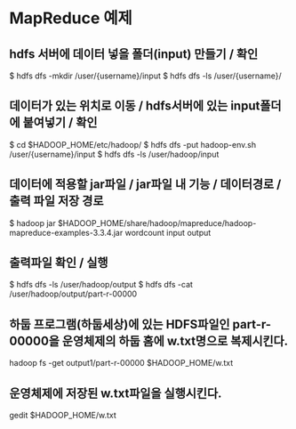 # MapReduce 예제

## hdfs 서버에 데이터 넣을 폴더(input) 만들기 / 확인
$ hdfs dfs -mkdir /user/{username}/input
$ hdfs dfs -ls /user/{username}/

## 데이터가 있는 위치로 이동 / hdfs서버에 있는 input폴더에 붙여넣기 / 확인
$ cd $HADOOP_HOME/etc/hadoop/
$ hdfs dfs -put hadoop-env.sh /user/{username}/input
$ hdfs dfs -ls /user/hadoop/input

## 데이터에 적용할 jar파일 / jar파일 내 기능 / 데이터경로 / 출력 파일 저장 경로
$ hadoop jar $HADOOP_HOME/share/hadoop/mapreduce/hadoop-mapreduce-examples-3.3.4.jar 
wordcount input output

## 출력파일 확인 / 실행
$ hdfs dfs -ls /user/hadoop/output
$ hdfs dfs -cat /user/hadoop/output/part-r-00000

## 하둡 프로그램(하둡세상)에 있는 HDFS파일인 part-r-00000을 운영체제의 하둡 홈에 w.txt명으로 복제시킨다.
hadoop fs -get output1/part-r-00000 $HADOOP_HOME/w.txt

## 운영체제에 저장된 w.txt파일을 실행시킨다.
gedit $HADOOP_HOME/w.txt